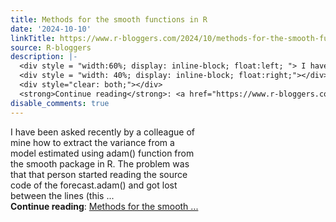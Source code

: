 ```yaml
---
title: Methods for the smooth functions in R
date: '2024-10-10'
linkTitle: https://www.r-bloggers.com/2024/10/methods-for-the-smooth-functions-in-r/
source: R-bloggers
description: |-
  <div style = "width:60%; display: inline-block; float:left; "> I have been asked recently by a colleague of mine how to extract the variance from a model estimated using adam() function from the smooth package in R. The problem was that that person started reading the source code of the forecast.adam() and got lost between the lines (this ...</div>
  <div style = "width: 40%; display: inline-block; float:right;"></div>
  <div style="clear: both;"></div>
  <strong>Continue reading</strong>: <a href="https://www.r-bloggers.com/2024/10/methods-for-the-smooth-functions-in-r/">Methods for the smooth ...
disable_comments: true
---
```

<div style = "width:60%; display: inline-block; float:left; "> I have been asked recently by a colleague of mine how to extract the variance from a model estimated using adam() function from the smooth package in R. The problem was that that person started reading the source code of the forecast.adam() and got lost between the lines (this ...</div>
<div style = "width: 40%; display: inline-block; float:right;"></div>
<div style="clear: both;"></div>
<strong>Continue reading</strong>: <a href="https://www.r-bloggers.com/2024/10/methods-for-the-smooth-functions-in-r/">Methods for the smooth ...